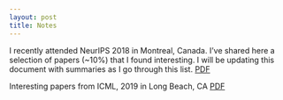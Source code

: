 ```yaml
---
layout: post
title: Notes
---
```


I recently attended NeurIPS 2018 in Montreal, Canada. I’ve shared here a selection of papers (~10%) that I found interesting. I will be updating this document with summaries as I go through this list. [PDF](../Data/NeurIPS_2018_Papers.pdf)

Interesting papers from ICML, 2019 in Long Beach, CA [PDF](../Data/ICML_19_yhr.pdf)
